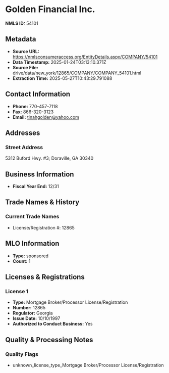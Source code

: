 # Golden Financial Inc.

**NMLS ID:** 54101

## Metadata
- **Source URL:** https://nmlsconsumeraccess.org/EntityDetails.aspx/COMPANY/54101
- **Data Timestamp:** 2025-01-24T03:13:10.371Z
- **Source File:** drive/data/new_york/12865/COMPANY/COMPANY_54101.html
- **Extraction Time:** 2025-05-27T10:43:29.791088

## Contact Information
- **Phone:** 770-457-7118
- **Fax:** 866-320-3123
- **Email:** tinahgolden@yahoo.com

## Addresses
### Street Address
5312 Buford Hwy. #3; Doraville, GA 30340

## Business Information
- **Fiscal Year End:** 12/31

## Trade Names & History
### Current Trade Names
- License/Registration #: 12865

## MLO Information
- **Type:** sponsored
- **Count:** 1

## Licenses & Registrations

### License 1
- **Type:** Mortgage Broker/Processor License/Registration
- **Number:** 12865
- **Regulator:** Georgia
- **Issue Date:** 10/10/1997
- **Authorized to Conduct Business:** Yes

## Quality & Processing Notes
### Quality Flags
- unknown_license_type_Mortgage Broker/Processor License/Registration

